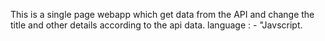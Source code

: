 This is a single page webapp which get data from the API and change the title and other details according to the api data.
language : - "Javscript.
